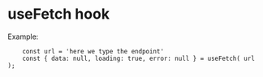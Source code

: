 # useFetch hook

Example:


```
    const url = 'here we type the endpoint'
    const { data: null, loading: true, error: null } = useFetch( url );

```



